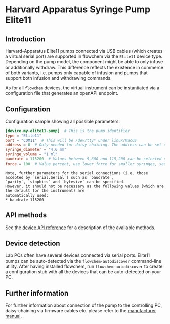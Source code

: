 # Harvard Apparatus Syringe Pump Elite11

## Introduction
Harvard-Apparatus Elite11 pumps connected via USB cables (which creates a virtual serial port) are supported in flowchem
via the `Elite11` device type.
Depending on the pump model, the component might be able to only infuse or additionally withdraw.
This difference reflects the existence in commerce of both variants, i.e. pumps only capable of infusion and pumps that
support both infusion and withdrawing commands.

As for all `flowchem` devices, the virtual instrument can be instantiated via a configuration file that generates an
openAPI endpoint.


## Configuration
Configuration sample showing all possible parameters:

```toml
[device.my-elite11-pump]  # This is the pump identifier
type = "Elite11"
port = "COM11"  # This will be /dev/tty* under linux/MacOS
address = 0  # Only needed for daisy-chaining. The address can be set on the pump, see manufacturer manual. The pump directly connected to the computer MUST be set 0, subsequent devices in daisy chain must be >0 and uniquely numbered
syringe_diameter = "4.6 mm"
syringe_volume = "1 ml"
baudrate = 115200  # Values between 9,600 and 115,200 can be selected on the pump! (115200 assumed if not specified)
force = 100  # Value percent, use lower force for smaller syringes, see manual.
```

```{note} Serial connection parameters
Note, further parameters for the serial connections (i.e. those accepted by `serial.Serial`) such as `baudrate`,
`parity`, `stopbits` and `bytesize` can be specified.
However, it should not be necessary as the following values (which are the default for the instrument) are
automatically used:
* baudrate 115200
```

## API methods
See the [device API reference](../../api/elite11/api.md) for a description of the available methods.

## Device detection
Lab PCs often have several devices connected via serial ports.
Elite11 pumps can be auto-detected via the `flowchem-autodiscover` command-line utility.
After having installed flowchem, run `flowchem-autodiscover` to create a configuration stub with all the devices that
can be auto-detected on your PC.

## Further information
For further information about connection of the pump to the controlling PC, daisy-chaining via firmware cables etc.
please refer to the [manufacturer manual](./elite11.pdf).

